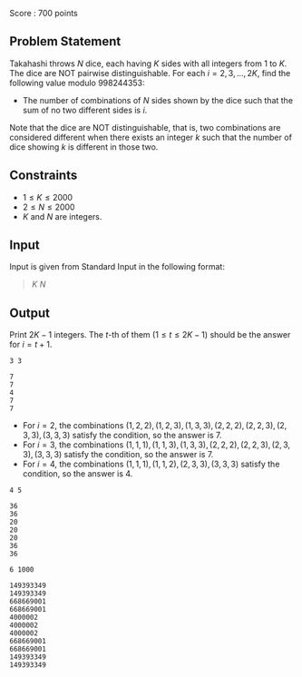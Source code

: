 Score : $700$ points

## Problem Statement

Takahashi throws $N$ dice, each having $K$ sides with all integers from $1$ to $K$. The dice are NOT pairwise distinguishable.
For each $i=2,3,...,2K$, find the following value modulo $998244353$:

- The number of combinations of $N$ sides shown by the dice such that the sum of no two different sides is $i$.

Note that the dice are NOT distinguishable, that is, two combinations are considered different when there exists an integer $k$ such that the number of dice showing $k$ is different in those two.

## Constraints

- $1 \leq K \leq 2000$
- $2 \leq N \leq 2000$
- $K$ and $N$ are integers.

## Input

Input is given from Standard Input in the following format:

> $K$ $N$

## Output

Print $2K-1$ integers. The $t$-th of them $(1\leq t\leq 2K-1)$ should be the answer for $i=t+1$.

```input1
3 3
```

```output1
7
7
4
7
7
```

- For $i=2$, the combinations $(1,2,2),(1,2,3),(1,3,3),(2,2,2),(2,2,3),(2,3,3),(3,3,3)$ satisfy the condition, so the answer is $7$.
- For $i=3$, the combinations $(1,1,1),(1,1,3),(1,3,3),(2,2,2),(2,2,3),(2,3,3),(3,3,3)$ satisfy the condition, so the answer is $7$.
- For $i=4$, the combinations $(1,1,1),(1,1,2),(2,3,3),(3,3,3)$ satisfy the condition, so the answer is $4$.

```input2
4 5
```

```output2
36
36
20
20
20
36
36
```

```input3
6 1000
```

```output3
149393349
149393349
668669001
668669001
4000002
4000002
4000002
668669001
668669001
149393349
149393349
```